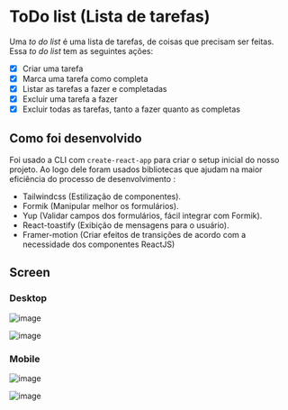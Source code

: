 # ToDo list (Lista de tarefas)

Uma _to do list_ é uma lista de tarefas, de coisas que precisam ser feitas. Essa _to do list_ tem as seguintes ações:

- [x] Criar uma tarefa
- [x] Marca uma tarefa como completa
- [x] Listar as tarefas a fazer e completadas
- [x] Excluir uma tarefa a fazer
- [x] Excluir todas as tarefas, tanto a fazer quanto as completas

## Como foi desenvolvido

Foi usado a CLI com `create-react-app` para criar o setup inicial do nosso projeto. Ao logo dele foram usados bibliotecas que ajudam na maior eficiência do processo de desenvolvimento :

- Tailwindcss (Estilização de componentes).
- Formik (Manipular melhor os formulários).
- Yup (Validar campos dos formulários, fácil integrar com Formik).
- React-toastify (Exibição de mensagens para o usuário).
- Framer-motion (Criar efeitos de transições de acordo com a necessidade dos componentes ReactJS)

## Screen

### Desktop

![image](https://user-images.githubusercontent.com/33126607/228323808-bd0fe60c-e25f-4531-96b3-744da3e65be4.png)

![image](https://user-images.githubusercontent.com/33126607/228324047-2077a859-af5e-43f2-b164-36a63e44442e.png)

### Mobile

![image](https://user-images.githubusercontent.com/33126607/228324343-769eec58-fbe0-46e7-841c-bfb2272ebe22.png)

![image](https://user-images.githubusercontent.com/33126607/228324165-7932d57d-451d-4549-aee0-fd93815a4c4b.png)
